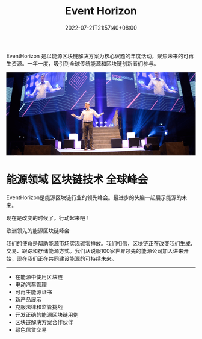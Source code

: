 ﻿---
weight: 
title: "Event Horizon"
description: "EventHorizon 是以能源区块链解决方案为核心议题的年度活动，聚焦未来的可再生资源"
date: 2022-07-21T21:57:40+08:00
lastmod: 2022-07-21T16:45:40+08:00
draft: false
authors: ["MineW"]
featuredImage: "event-horizon.jpg"
link: "https://eventhorizonsummit.com/"
tags: ["元宇宙社区","Event Horizon"]
categories: ["navigation"]
navigation: ["元宇宙社区"]
lightgallery: true
toc: true
pinned: false
recommend: false
recommend1: false
---
EventHorizon 是以能源区块链解决方案为核心议题的年度活动，聚焦未来的可再生资源。一年一度，吸引到全球传统能源和区块链创新者们参与。

![image-20220721101927589](image-20220721101927589.png)

# ‎能源领域‎ ‎区块链技术‎ ‎全球峰会‎

‎Event‎‎Horizon‎‎是能源区块链行业的领先峰会。最进步的头脑一起展示能源的未来。‎

‎现在是改变的时候了。行动起来吧！‎

‎欧洲领先的‎‎能源区块链峰会‎

‎我们的使命是帮助能源市场实现碳零排放。我们相信，区块链正在改变我们生成、交易、跟踪和存储能源方式。‎我们从说服100家世界领先的能源公司加入进来开始，现在‎‎我们正在共同建设能源的可持续未来。‎

---

- ‎在能源中使用区块链‎
- ‎电动汽车管理‎
- ‎可再生能源证书‎
- ‎新产品展示‎
- ‎克服法律和监管挑战‎
- ‎开发正确的能源区块链用例‎
- ‎区块链解决方案合作伙伴‎
- ‎绿色信贷交易‎